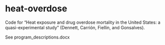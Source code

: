 # heat-overdose
Code for “Heat exposure and drug overdose mortality in the United States: a quasi-experimental study” (Dennett, Carrión, Fiellin, and Gonsalves).

See program_descriptions.docx
